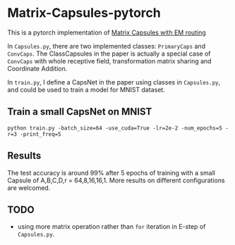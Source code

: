# Matrix-Capsules-pytorch
This is a pytorch implementation of [Matrix Capsules with EM routing](https://openreview.net/pdf?id=HJWLfGWRb)

In ```Capsules.py```, there are two implemented classes: ```PrimaryCaps``` and ```ConvCaps```.
The ClassCapsules in the paper is actually a special case of ```ConvCaps``` with whole receptive field, transformation matrix sharing and Coordinate Addition.

In ```train.py```, I define a CapsNet in the paper using classes in ```Capsules.py```, and could be used to train a model for MNIST dataset.

## Train a small CapsNet on MNIST
```python train.py -batch_size=64 -use_cuda=True -lr=2e-2 -num_epochs=5 -r=3 -print_freq=5```

## Results
The test accuracy is around 99% after 5 epochs of training with a small Capsule of A,B,C,D,r = 64,8,16,16,1. More results on different configurations are welcomed.


## TODO
* using more matrix operation rather than ```for``` iteration in E-step of ```Capsules.py```.

